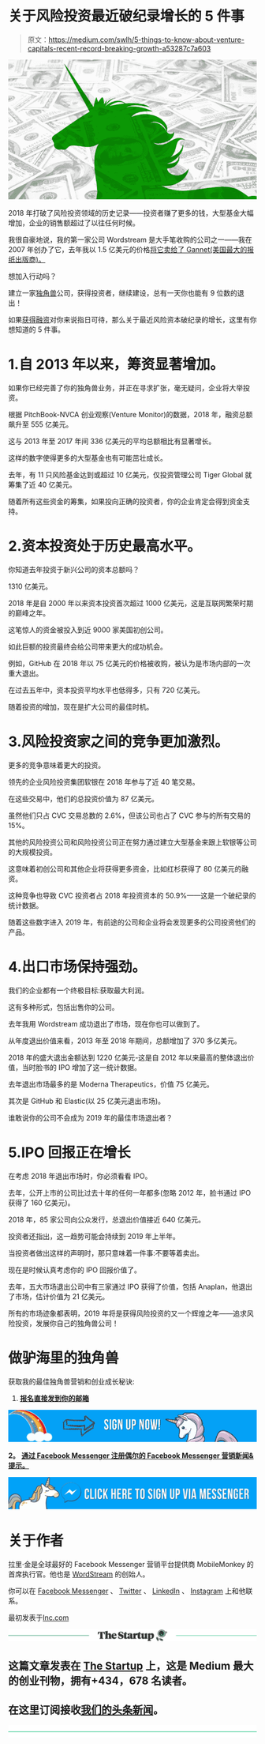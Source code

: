 # 关于风险投资最近破纪录增长的 5 件事

> 原文：<https://medium.com/swlh/5-things-to-know-about-venture-capitals-recent-record-breaking-growth-a53287c7a603>

![](img/47cf121ec85f439415023135aa8836a5.png)

2018 年打破了风险投资领域的历史记录——投资者赚了更多的钱，大型基金大幅增加，企业的销售额超过了以往任何时候。

我很自豪地说，我的第一家公司 Wordstream 是大手笔收购的公司之一——我在 2007 年创办了它，去年我以 1.5 亿美元的价格[将它卖给了 Gannet(美国最大的报纸出版商)。](http://www.inc.com/larry-kim/how-to-start-a-business-from-ground-zero-to-a-6-figure-exit.html)

想加入行动吗？

建立一家[独角兽](https://www.inc.com/larry-kim/the-unicorn-marketing-theory.html)公司，获得投资者，继续建设，总有一天你也能有 9 位数的退出！

如果[获得融资](https://www.inc.com/larry-kim/10-questions-investors-ask-themselves-when-they-hear-a-pitch.html)对你来说指日可待，那么关于最近风险资本破纪录的增长，这里有你想知道的 5 件事。

# 1.自 2013 年以来，筹资显著增加。

如果你已经完善了你的独角兽业务，并正在寻求扩张，毫无疑问，企业将大举投资。

根据 PitchBook-NVCA 创业观察(Venture Monitor)的数据，2018 年，融资总额飙升至 555 亿美元。

这与 2013 年至 2017 年间 336 亿美元的平均总额相比有显著增长。

这样的数字使得更多的大型基金也有可能茁壮成长。

去年，有 11 只风险基金达到或超过 10 亿美元，仅投资管理公司 Tiger Global 就筹集了近 40 亿美元。

随着所有这些资金的筹集，如果投向正确的投资者，你的企业肯定会得到资金支持。

# 2.资本投资处于历史最高水平。

你知道去年投资于新兴公司的资本总额吗？

1310 亿美元。

2018 年是自 2000 年以来资本投资首次超过 1000 亿美元，这是互联网繁荣时期的巅峰之年。

这笔惊人的资金被投入到近 9000 家美国初创公司。

如此巨额的投资最终会给公司带来更大的成功机会。

例如，GitHub 在 2018 年以 75 亿美元的价格被收购，被认为是市场内部的一次重大退出。

在过去五年中，资本投资平均水平也低得多，只有 720 亿美元。

随着投资的增加，现在是扩大公司的最佳时机。

# 3.风险投资家之间的竞争更加激烈。

更多的竞争意味着更大的投资。

领先的企业风险投资集团软银在 2018 年参与了近 40 笔交易。

在这些交易中，他们的总投资价值为 87 亿美元。

虽然他们只占 CVC 交易总数的 2.6%，但该公司也占了 CVC 参与的所有交易的 15%。

其他的风险投资公司和风险投资公司正在努力通过建立大型基金来跟上软银等公司的大规模投资。

这意味着初创公司和其他企业将获得更多资金，比如红杉获得了 80 亿美元的融资。

这种竞争也导致 CVC 投资者占 2018 年投资资本的 50.9%——这是一个破纪录的统计数据。

随着这些数字进入 2019 年，有前途的公司和企业将会发现更多的公司投资他们的产品。

# 4.出口市场保持强劲。

我们的企业都有一个终极目标:获取最大利润。

这有多种形式，包括出售你的公司。

去年我用 Wordstream 成功退出了市场，现在你也可以做到了。

从年度退出价值来看，2013 年至 2018 年期间，总额增加了 370 多亿美元。

2018 年的盛大退出金额达到 1220 亿美元-这是自 2012 年以来最高的整体退出价值，当时脸书的 IPO 增加了这一统计数据。

去年退出市场最多的是 Moderna Therapeutics，价值 75 亿美元。

其次是 GitHub 和 Elastic(以 25 亿美元退出市场)。

谁敢说你的公司不会成为 2019 年的最佳市场退出者？

# 5.IPO 回报正在增长

在考虑 2018 年退出市场时，你必须看看 IPO。

去年，公开上市的公司比过去十年的任何一年都多(忽略 2012 年，脸书通过 IPO 获得了 160 亿美元)。

2018 年，85 家公司向公众发行，总退出价值接近 640 亿美元。

投资者还指出，这一趋势可能会持续到 2019 年上半年。

当投资者做出这样的声明时，那只意味着一件事:不要等着卖出。

现在是时候认真考虑你的 IPO 回报价值了。

去年，五大市场退出公司中有三家通过 IPO 获得了价值，包括 Anaplan，他退出了市场，估计价值为 21 亿美元。

所有的市场迹象都表明，2019 年将是获得风险投资的又一个辉煌之年——追求风险投资，发展你自己的独角兽公司！

# 做驴海里的独角兽

获取我的最佳独角兽营销和创业成长秘诀:

1.  [**报名直接发到你的邮箱**](https://mobilemonkey.com/blog-subscription)

[![](img/7af4f0ecd8d0cd7e575e62f9ab590a21.png)](https://mobilemonkey.com/blog-subscription)

**2。** [**通过 Facebook Messenger 注册偶尔的 Facebook Messenger 营销新闻&提示。**](http://m.me/447438332063924?ref=e58448cdd16367419b279793544e132f5388067506f92c92e6)

[![](img/260d015c73c515be52998e6b6ca17fc8.png)](https://www.messenger.com/t/447438332063924/?ref=e58448cdd16367419b279793544e132f5388067506f92c92e6&messaging_source=source%3Apages%3Amessage_shortlink)

# 关于作者

拉里·金是全球最好的 Facebook Messenger 营销平台提供商 MobileMonkey 的首席执行官。他也是 [WordStream](http://www.wordstream.com/) 的创始人。

你可以在 [Facebook Messenger](http://m.me/447438332063924?ref=e58448cdd16367419b279793544e132f5388067506f92c92e6) 、 [Twitter](https://twitter.com/larrykim) 、 [LinkedIn](https://www.linkedin.com/in/larrykim) 、 [Instagram](https://www.instagram.com/kim_larry/) 上和他联系。

最初发表于[Inc.com](https://www.inc.com/larry-kim/5-things-to-know-about-venture-capitals-record-breaking-growth.html)

[![](img/308a8d84fb9b2fab43d66c117fcc4bb4.png)](https://medium.com/swlh)

## 这篇文章发表在 [The Startup](https://medium.com/swlh) 上，这是 Medium 最大的创业刊物，拥有+434，678 名读者。

## 在这里订阅接收[我们的头条新闻](https://growthsupply.com/the-startup-newsletter/)。

[![](img/b0164736ea17a63403e660de5dedf91a.png)](https://medium.com/swlh)